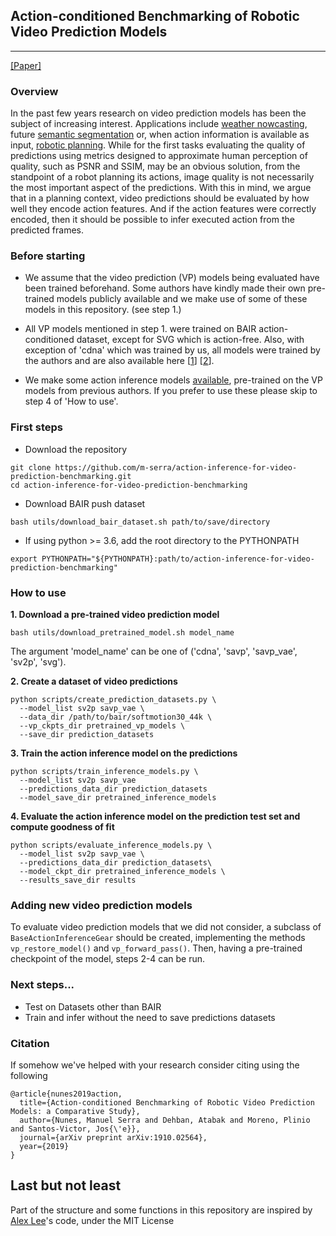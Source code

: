## Action-conditioned Benchmarking of Robotic Video Prediction Models

--------------------

[[Paper]](https://arxiv.org/abs/1910.02564)

### Overview
In the past few years research on video prediction models has been the subject of increasing interest. Applications include [weather nowcasting], future [semantic segmentation] or, when action information is available as input, [robotic planning]. While for the first tasks evaluating the quality of predictions using metrics designed to approximate human perception of quality, such as PSNR and SSIM, may be an obvious solution, from the standpoint of a robot planning its actions, image quality is not necessarily the most important aspect of the predictions.
With this in mind, we argue that in a planning context, video predictions should be evaluated by how well they encode action features. And if the action features were correctly encoded, then it should be possible to infer executed action from the predicted frames.

### Before starting
- We assume that the video prediction (VP) models being evaluated have been trained beforehand. Some authors have kindly made their own pre-trained models publicly available and we make use of some of these models in this repository. (see step 1.)

- All VP models mentioned in step 1. were trained on BAIR action-conditioned dataset, except for SVG which is action-free. Also, with exception of 'cdna' which was trained by us, all models were trained by the authors and are also available here [[1]] [[2]].

- We make some action inference models [available], pre-trained on the VP models from previous authors. If you prefer to use these please skip to step 4 of 'How to use'. 

### First steps
- Download the repository
```
git clone https://github.com/m-serra/action-inference-for-video-prediction-benchmarking.git
cd action-inference-for-video-prediction-benchmarking
```

- Download BAIR push dataset
```
bash utils/download_bair_dataset.sh path/to/save/directory
```

- If using python >= 3.6, add the root directory to the PYTHONPATH
```
export PYTHONPATH="${PYTHONPATH}:path/to/action-inference-for-video-prediction-benchmarking"
```

### How to use
**1. Download a pre-trained video prediction model**
```
bash utils/download_pretrained_model.sh model_name
```

The argument 'model_name' can be one of ('cdna', 'savp', 'savp_vae', 'sv2p', 'svg').

**2. Create a dataset of video predictions**
```
python scripts/create_prediction_datasets.py \
  --model_list sv2p savp_vae \
  --data_dir /path/to/bair/softmotion30_44k \
  --vp_ckpts_dir pretrained_vp_models \
  --save_dir prediction_datasets
```

**3. Train the action inference model on the predictions**
```
python scripts/train_inference_models.py \
  --model_list sv2p savp_vae 
  --predictions_data_dir prediction_datasets  
  --model_save_dir pretrained_inference_models
```

**4. Evaluate the action inference model on the prediction test set and compute goodness of fit**
```
python scripts/evaluate_inference_models.py \
  --model_list sv2p savp_vae \
  --predictions_data_dir prediction_datasets\
  --model_ckpt_dir pretrained_inference_models \
  --results_save_dir results
```

### Adding new video prediction models
To evaluate video prediction models that we did not consider, a subclass of `BaseActionInferenceGear` should be created, implementing the methods `vp_restore_model()` and `vp_forward_pass()`. Then, having a pre-trained checkpoint of the model, steps 2-4 can be run.

### Next steps...
- Test on Datasets other than BAIR
- Train and infer without the need to save predictions datasets

### Citation
If somehow we've helped with your research consider citing using the following
```
@article{nunes2019action,
  title={Action-conditioned Benchmarking of Robotic Video Prediction Models: a Comparative Study},
  author={Nunes, Manuel Serra and Dehban, Atabak and Moreno, Plinio and Santos-Victor, Jos{\'e}},
  journal={arXiv preprint arXiv:1910.02564},
  year={2019}
}
```

## Last but not least
Part of the structure and some functions in this repository are inspired by [Alex Lee]'s code, under the MIT License 

<!-- Links -->
[weather nowcasting]: https://papers.nips.cc/paper/5955-convolutional-lstm-network-a-machine-learning-approach-for-precipitation-nowcasting
[semantic segmentation]: https://arxiv.org/abs/1703.07684
[robotic planning]: https://arxiv.org/abs/1610.00696
[1]: https://github.com/alexlee-gk/video_prediction
[2]: https://github.com/edenton/svg
[here]: https://github.com/m-serra/action-inference-for-video-prediction-benchmarking/tree/master/scripts
[available]: https://github.com/m-serra/action-inference-for-video-prediction-benchmarking/tree/master/pretrained_inference_models
[Alex Lee]: https://github.com/alexlee-gk
